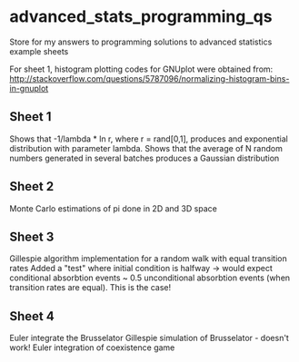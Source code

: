 # advanced_stats_programming_qs
Store for my answers to programming solutions to advanced statistics example sheets

For sheet 1, histogram plotting codes for GNUplot were obtained from: http://stackoverflow.com/questions/5787096/normalizing-histogram-bins-in-gnuplot

## Sheet 1
Shows that -1/lambda * ln r, where r = rand[0,1], produces and exponential distribution with parameter lambda.
Shows that the average of N random numbers generated in several batches produces a Gaussian distribution

## Sheet 2 
Monte Carlo estimations of pi done in 2D and 3D space

## Sheet 3
Gillespie algorithm implementation for a random walk with equal transition rates
Added a "test" where initial condition is halfway -> would expect conditional absorbtion events ~ 0.5 unconditional absorbtion events (when transition rates are equal). This is the case!

## Sheet 4
Euler integrate the Brusselator
Gillespie simulation of Brusselator - doesn't work!
Euler integration of coexistence game
